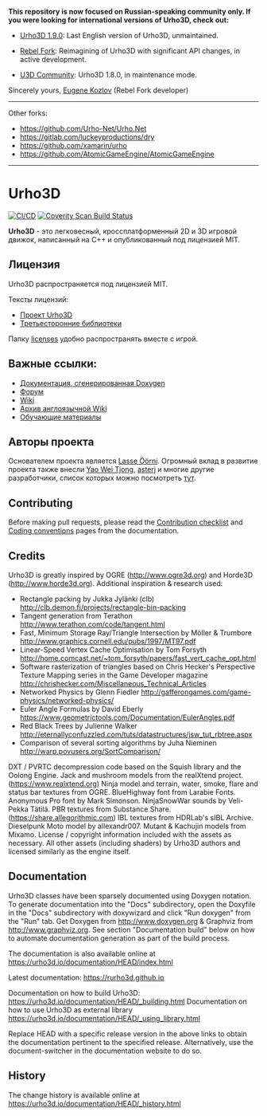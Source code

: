 **This repository is now focused on Russian-speaking community only.
If you were looking for international versions of Urho3D, check out:**

* [Urho3D 1.9.0](https://github.com/urho3d/Urho3D/releases/tag/1.9.0): Last English version of Urho3D, unmaintained.

* [Rebel Fork](https://github.com/rbfx/rbfx): Reimagining of Urho3D with significant API changes, in active development.

* [U3D Community](https://github.com/u3d-community/U3D): Urho3D 1.8.0, in maintenance mode.

Sincerely yours, [Eugene Kozlov](https://github.com/eugeneko) (Rebel Fork developer)

---

Other forks:

* https://github.com/Urho-Net/Urho.Net
* https://gitlab.com/luckeyproductions/dry
* https://github.com/xamarin/urho
* https://github.com/AtomicGameEngine/AtomicGameEngine

---

# Urho3D

[![CI/CD](https://github.com/urho3d/Urho3D/workflows/CI/CD/badge.svg)](https://github.com/urho3d/Urho3D/actions?query=workflow%3ACI%2FCD)
[![Coverity Scan Build Status](https://scan.coverity.com/projects/4954/badge.svg)](https://scan.coverity.com/projects/urho3d-urho3d)

**Urho3D** - это легковесный, кроссплатформенный 2D и 3D игровой движок, написанный на C++ и опубликованный под лицензией MIT.

## Лицензия

Urho3D распространяется под лицензией MIT.

Тексты лицензий:
* [Проект Urho3D](licenses/urho3d/LICENSE)
* [Третьесторонние библиотеки](licenses)

Папку [licenses](licenses) удобно распространять вместе с игрой.

## Важные ссылки:

* [Документация, сгенерированная Doxygen](https://urho3d-doxygen.github.io)
* [Форум](https://github.com/urho3d-community/discussions/discussions)
* [Wiki](https://github.com/urho3d-community/wiki/wiki)
* [Архив англоязычной Wiki](https://github.com/urho3d-community/wiki-archive/wiki)
* [Обучающие материалы](https://github.com/urho3d-learn)

## Авторы проекта

Основателем проекта является [Lasse Öörni](https://github.com/cadaver). Огромный вклад в развитие проекта также внесли
[Yao Wei Tjong](https://github.com/weitjong), [asterj](https://github.com/aster2013)
и многие другие разработчики, список которых можно посмотреть [тут](https://github.com/urho3d/Urho3D/graphs/contributors).

## Contributing

Before making pull requests, please read the [Contribution checklist](https://urho3d.io/documentation/HEAD/_contribution_checklist.html) and [Coding conventions](https://urho3d.io/documentation/HEAD/_coding_conventions.html) pages from the documentation.

## Credits

Urho3D is greatly inspired by OGRE (http://www.ogre3d.org) and Horde3D
(http://www.horde3d.org). Additional inspiration & research used:
- Rectangle packing by Jukka Jylänki (clb)
  http://clb.demon.fi/projects/rectangle-bin-packing
- Tangent generation from Terathon
  http://www.terathon.com/code/tangent.html
- Fast, Minimum Storage Ray/Triangle Intersection by Möller & Trumbore
  http://www.graphics.cornell.edu/pubs/1997/MT97.pdf
- Linear-Speed Vertex Cache Optimisation by Tom Forsyth
  http://home.comcast.net/~tom_forsyth/papers/fast_vert_cache_opt.html
- Software rasterization of triangles based on Chris Hecker's
  Perspective Texture Mapping series in the Game Developer magazine
  http://chrishecker.com/Miscellaneous_Technical_Articles
- Networked Physics by Glenn Fiedler
  http://gafferongames.com/game-physics/networked-physics/
- Euler Angle Formulas by David Eberly
  https://www.geometrictools.com/Documentation/EulerAngles.pdf
- Red Black Trees by Julienne Walker
  http://eternallyconfuzzled.com/tuts/datastructures/jsw_tut_rbtree.aspx
- Comparison of several sorting algorithms by Juha Nieminen
  http://warp.povusers.org/SortComparison/

DXT / PVRTC decompression code based on the Squish library and the Oolong
Engine.
Jack and mushroom models from the realXtend project. (https://www.realxtend.org)
Ninja model and terrain, water, smoke, flare and status bar textures from OGRE.
BlueHighway font from Larabie Fonts.
Anonymous Pro font by Mark Simonson.
NinjaSnowWar sounds by Veli-Pekka Tätilä.
PBR textures from Substance Share. (https://share.allegorithmic.com)
IBL textures from HDRLab's sIBL Archive.
Dieselpunk Moto model by allexandr007.
Mutant & Kachujin models from Mixamo.
License / copyright information included with the assets as necessary. All other assets (including shaders) by Urho3D authors and licensed similarly as the engine itself.

## Documentation
Urho3D classes have been sparsely documented using Doxygen notation. To
generate documentation into the "Docs" subdirectory, open the Doxyfile in the
"Docs" subdirectory with doxywizard and click "Run doxygen" from the "Run" tab.
Get Doxygen from http://www.doxygen.org & Graphviz from http://www.graphviz.org.
See section "Documentation build" below on how to automate documentation
generation as part of the build process.

The documentation is also available online at
  https://urho3d.io/documentation/HEAD/index.html

Latest documentation: <https://rurho3d.github.io>

Documentation on how to build Urho3D:
  https://urho3d.io/documentation/HEAD/_building.html
Documentation on how to use Urho3D as external library
  https://urho3d.io/documentation/HEAD/_using_library.html

Replace HEAD with a specific release version in the above links to obtain the
documentation pertinent to the specified release. Alternatively, use the
document-switcher in the documentation website to do so.

## History
The change history is available online at
  https://urho3d.io/documentation/HEAD/_history.html
